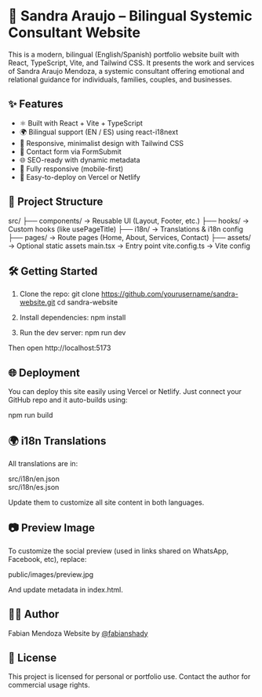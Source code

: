 # 🌿 Sandra Araujo – Bilingual Systemic Consultant Website

This is a modern, bilingual (English/Spanish) portfolio website built with React, TypeScript, Vite, and Tailwind CSS. It presents the work and services of Sandra Araujo Mendoza, a systemic consultant offering emotional and relational guidance for individuals, families, couples, and businesses.

## ✨ Features

- ⚛️ Built with React + Vite + TypeScript
- 🌍 Bilingual support (EN / ES) using react-i18next
- 🎨 Responsive, minimalist design with Tailwind CSS
- 💬 Contact form via FormSubmit
- 🌐 SEO-ready with dynamic metadata
- 📱 Fully responsive (mobile-first)
- 🔗 Easy-to-deploy on Vercel or Netlify

## 📁 Project Structure

src/
├── components/     → Reusable UI (Layout, Footer, etc.)
├── hooks/          → Custom hooks (like usePageTitle)
├── i18n/           → Translations & i18n config
├── pages/          → Route pages (Home, About, Services, Contact)
├── assets/         → Optional static assets
main.tsx            → Entry point
vite.config.ts      → Vite config

## 🛠️ Getting Started

1. Clone the repo:
   git clone https://github.com/yourusername/sandra-website.git
   cd sandra-website

2. Install dependencies:
   npm install

3. Run the dev server:
   npm run dev

Then open http://localhost:5173

## 🌐 Deployment

You can deploy this site easily using Vercel or Netlify. Just connect your GitHub repo and it auto-builds using:

   npm run build

## 🌍 i18n Translations

All translations are in:

src/i18n/en.json  
src/i18n/es.json

Update them to customize all site content in both languages.

## 📷 Preview Image

To customize the social preview (used in links shared on WhatsApp, Facebook, etc), replace:

public/images/preview.jpg

And update metadata in index.html.

## 🧑‍💻 Author

Fabian Mendoza 
Website by [@fabianshady](https://github.com/fabianshady)

## 📄 License

This project is licensed for personal or portfolio use. Contact the author for commercial usage rights.
